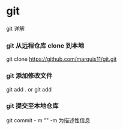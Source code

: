 # git
git 详解

### git 从远程仓库 clone 到本地

git clone https://github.com/marquis11/git.git



### git 添加修改文件

git add . or  git add  <file>



### git 提交至本地仓库

git commit - m ""     -m 为描述性信息

